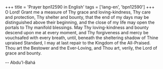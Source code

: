 +++
title = 'Prayer bpn12590 in English'
tags = ['lang-en', 'bpn12590']
+++
O Lord!  Grant me a measure of Thy grace and loving-kindness, Thy care and protection, Thy shelter and bounty, that the end of my days may be distinguished above their beginning, and the close of my life may open the portals to Thy manifold blessings.  May Thy loving-kindness and bounty descend upon me at every moment, and Thy forgiveness and mercy be vouchsafed with every breath, until, beneath the sheltering shadow of Thine upraised Standard, I may at last repair to the Kingdom of the All-Praised.  Thou art the Bestower and the Ever-Loving, and Thou art, verily, the Lord of grace and bounty.

-- Abdu'l-Bahá

